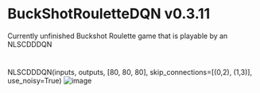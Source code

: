 # BuckShotRouletteDQN v0.3.11
Currently unfinished Buckshot Roulette game that is playable by an NLSCDDDQN
#
NLSCDDDQN(inputs, outputs, [80, 80, 80], skip_connections=[(0,2), (1,3)], use_noisy=True)
![image](https://github.com/user-attachments/assets/04437ff7-23a0-4d9e-a12b-5e1116c83b39)
